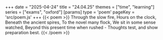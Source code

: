 +++
date = "2025-04-24"
title = "24.04.25"
themes = ["time", "learning"]
series = ["exams", "oxford"]
[params]
  type = 'poem'
  pageKey = 'src/poem.js'
+++
{{< poem >}}
Through the slow fire,
Hours on the clock,
Beneath the ancient spires,
To the novel many flock,
We sit in some sense watched,
Beyond this present time when rushed -
Thoughts test, and show preparation best.
{{< /poem >}}